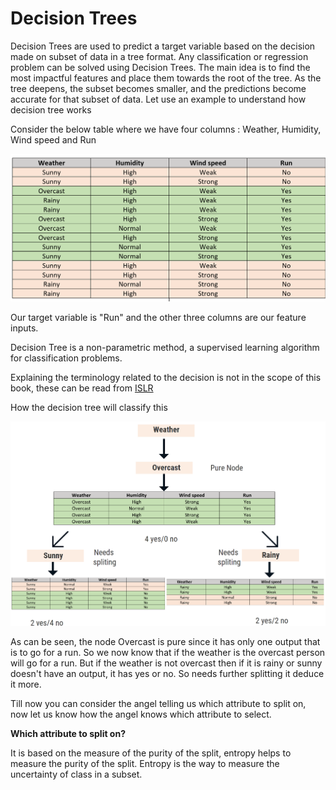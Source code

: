 # Decision Trees

Decision Trees are used to predict a target variable based on the decision made on subset of data in a tree format. Any classification or regression problem can be solved using Decision Trees. The main idea is to find the most impactful features and place them towards the root of the tree. As the tree deepens, the subset becomes smaller, and the predictions become accurate for that subset of data. Let use an example to understand how decision tree works

Consider the below table where we have four columns : Weather, Humidity, Wind speed and Run

![](../.gitbook/assets/image%20%2817%29.png)

Our target variable is "Run" and the other three columns are our feature inputs.

Decision Tree is a non-parametric method, a supervised learning algorithm for classification problems.

Explaining the terminology related to the decision is not in the scope of this book, these can be read from [ISLR](http://faculty.marshall.usc.edu/gareth-james/ISL/)



 How the decision tree will classify this

![Tree](../.gitbook/assets/screenshot-278-.png)

As can be seen, the node Overcast is pure since it has only one output that is to go for a run. So we now know that if the weather is the overcast person will go for a run. But if the weather is not overcast then if it is rainy or sunny doesn't have an output, it has yes or no. So needs further splitting it deduce it more.

Till now you can consider the angel telling us which attribute to split on, now let us know how the angel knows which attribute to select.

**Which attribute to split on?**

It is based on the measure of the purity of the split, entropy helps to measure the purity of the split. Entropy is the way to measure the uncertainty of class in a subset. 

